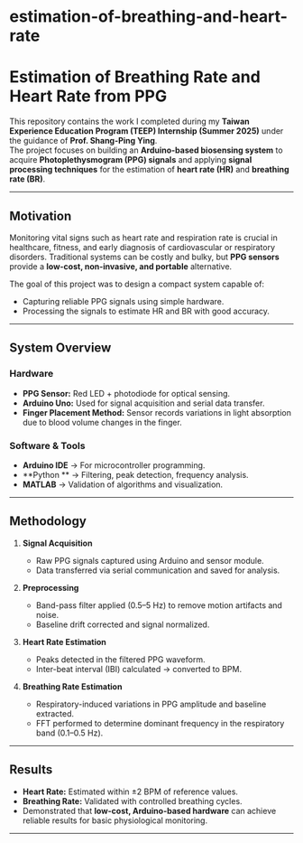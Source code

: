 # estimation-of-breathing-and-heart-rate
# Estimation of Breathing Rate and Heart Rate from PPG

This repository contains the work I completed during my **Taiwan Experience Education Program (TEEP) Internship (Summer 2025)** under the guidance of **Prof. Shang-Ping Ying**.  
The project focuses on building an **Arduino-based biosensing system** to acquire **Photoplethysmogram (PPG) signals** and applying **signal processing techniques** for the estimation of **heart rate (HR)** and **breathing rate (BR)**.

---

##  Motivation
Monitoring vital signs such as heart rate and respiration rate is crucial in healthcare, fitness, and early diagnosis of cardiovascular or respiratory disorders. Traditional systems can be costly and bulky, but **PPG sensors** provide a **low-cost, non-invasive, and portable** alternative.  

The goal of this project was to design a compact system capable of:  
- Capturing reliable PPG signals using simple hardware.  
- Processing the signals to estimate HR and BR with good accuracy.  

---

##  System Overview
### Hardware
- **PPG Sensor:** Red LED + photodiode for optical sensing.  
- **Arduino Uno:** Used for signal acquisition and serial data transfer.  
- **Finger Placement Method:** Sensor records variations in light absorption due to blood volume changes in the finger.  

### Software & Tools
- **Arduino IDE** → For microcontroller programming.  
- **Python ** → Filtering, peak detection, frequency analysis.  
- **MATLAB** → Validation of algorithms and visualization.  

---

##  Methodology
1. **Signal Acquisition**
   - Raw PPG signals captured using Arduino and sensor module.  
   - Data transferred via serial communication and saved for analysis.  

2. **Preprocessing**
   - Band-pass filter applied (0.5–5 Hz) to remove motion artifacts and noise.  
   - Baseline drift corrected and signal normalized.  

3. **Heart Rate Estimation**
   - Peaks detected in the filtered PPG waveform.  
   - Inter-beat interval (IBI) calculated → converted to BPM.  

4. **Breathing Rate Estimation**
   - Respiratory-induced variations in PPG amplitude and baseline extracted.  
   - FFT performed to determine dominant frequency in the respiratory band (0.1–0.5 Hz).  

---

##  Results
- **Heart Rate:** Estimated within ±2 BPM of reference values.  
- **Breathing Rate:** Validated with controlled breathing cycles.  
- Demonstrated that **low-cost, Arduino-based hardware** can achieve reliable results for basic physiological monitoring.  

---


